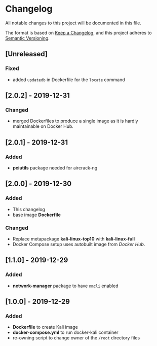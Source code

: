 # Changelog
All notable changes to this project will be documented in this file.

The format is based on [Keep a Changelog](https://keepachangelog.com/en/1.0.0/),
and this project adheres to [Semantic Versioning](https://semver.org/spec/v2.0.0.html).

## [Unreleased]
### Fixed
 - added `updatedb` in Dockerfile for the `locate` command

## [2.0.2] - 2019-12-31
### Changed
 - merged Dockerfiles to produce a single image as it is hardly maintainable on Docker Hub.

## [2.0.1] - 2019-12-31
### Added
 - **pciutils** package needed for aircrack-ng

## [2.0.0] - 2019-12-30
### Added
 - This changelog
 - base image **Dockerfile**

### Changed
 - Replace metapackage **kali-linux-top10** with **kali-linux-full**
 - Docker Compose setup uses autobuilt image from *Docker Hub*.

## [1.1.0] - 2019-12-29
### Added
 - **network-manager** package to have `nmcli` enabled

## [1.0.0] - 2019-12-29
### Added
 - **Dockerfile** to create Kali image
 - **docker-compose.yml** to run docker-kali container
 - re-owning script to change owner of the `/root` directory files